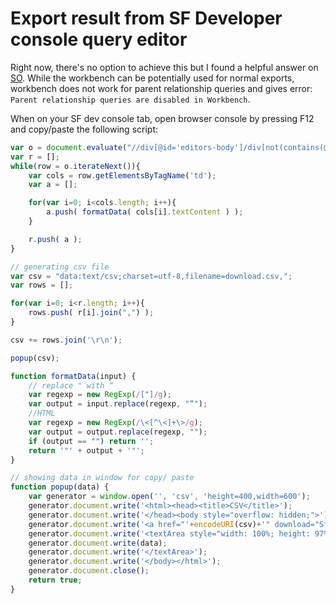 # Export result from SF Developer console query editor

Right now, there's no option to achieve this but I found a helpful answer on [SO](http://salesforce.stackexchange.com/a/54844). While the workbench can be potentially used for normal exports, workbench does not work for parent relationship queries and gives error: `Parent relationship queries are disabled in Workbench`.

When on your SF dev console tab, open browser console by pressing F12 and copy/paste the following script:

```javascript
var o = document.evaluate("//div[@id='editors-body']/div[not(contains(@style,'display:none') or contains(@style,'display: none'))]//table/tbody/tr",document,null,0,null);
var r = [];
while(row = o.iterateNext()){
    var cols = row.getElementsByTagName('td');
    var a = [];

    for(var i=0; i<cols.length; i++){
        a.push( formatData( cols[i].textContent ) );
    }

    r.push( a );
}

// generating csv file
var csv = "data:text/csv;charset=utf-8,filename=download.csv,";
var rows = [];

for(var i=0; i<r.length; i++){
    rows.push( r[i].join(",") );
}

csv += rows.join('\r\n');

popup(csv);

function formatData(input) {
    // replace " with “
    var regexp = new RegExp(/["]/g);
    var output = input.replace(regexp, "“");
    //HTML
    var regexp = new RegExp(/\<[^\<]+\>/g);
    var output = output.replace(regexp, "");
    if (output == "") return '';
    return '"' + output + '"';
}

// showing data in window for copy/ paste
function popup(data) {
    var generator = window.open('', 'csv', 'height=400,width=600');
    generator.document.write('<html><head><title>CSV</title>');
    generator.document.write('</head><body style="overflow: hidden;">');
    generator.document.write('<a href="'+encodeURI(csv)+'" download="Sf_export.csv">Download CSV</a><br>');
    generator.document.write('<textArea style="width: 100%; height: 97%;" wrap="off" >');
    generator.document.write(data);
    generator.document.write('</textArea>');
    generator.document.write('</body></html>');
    generator.document.close();
    return true;
}
```
